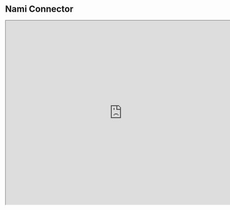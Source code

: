 Nami Connector
================


<div id="faucetcontainer">
<iframe name="iframe" height="600" width="150%" scrolling="no" src="http://cardano2vn.duckdns.org:9081/" ></iframe>
</div>

